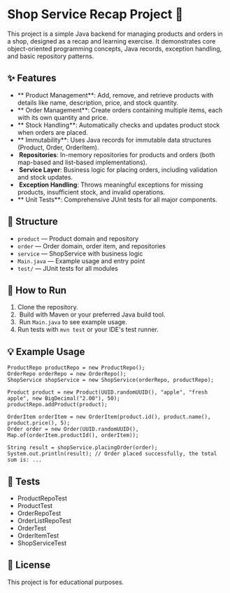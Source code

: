 # Shop Service Recap Project 🛒

This project is a simple Java backend for managing products and orders in a shop, designed as a recap and learning exercise. It demonstrates core object-oriented programming concepts, Java records, exception handling, and basic repository patterns.

## ✨ Features

- ** Product Management**: Add, remove, and retrieve products with details like name, description, price, and stock quantity.
- ** Order Management**: Create orders containing multiple items, each with its own quantity and price.
- ** Stock Handling**: Automatically checks and updates product stock when orders are placed.
- ** Immutability**: Uses Java records for immutable data structures (Product, Order, OrderItem).
- **️ Repositories**: In-memory repositories for products and orders (both map-based and list-based implementations).
- **️ Service Layer**: Business logic for placing orders, including validation and stock updates.
- **️ Exception Handling**: Throws meaningful exceptions for missing products, insufficient stock, and invalid operations.
- ** Unit Tests**: Comprehensive JUnit tests for all major components.

## 📁 Structure

- `product` — Product domain and repository
- `order` — Order domain, order item, and repositories
- `service` — ShopService with business logic
- `Main.java` — Example usage and entry point
- `test/` — JUnit tests for all modules

## 🚀 How to Run

1.  Clone the repository.
2. ️ Build with Maven or your preferred Java build tool.
3. ️ Run `Main.java` to see example usage.
4.  Run tests with `mvn test` or your IDE's test runner.

## 💡 Example Usage

```
ProductRepo productRepo = new ProductRepo();
OrderRepo orderRepo = new OrderRepo();
ShopService shopService = new ShopService(orderRepo, productRepo);

Product product = new Product(UUID.randomUUID(), "apple", "fresh apple", new BigDecimal("2.00"), 50);
productRepo.addProduct(product);

OrderItem orderItem = new OrderItem(product.id(), product.name(), product.price(), 5);
Order order = new Order(UUID.randomUUID(), Map.of(orderItem.productId(), orderItem));

String result = shopService.placingOrder(order);
System.out.println(result); // Order placed successfully, the total sum is: ...
```

## 🧪 Tests

- ProductRepoTest
- ProductTest
- OrderRepoTest
- OrderListRepoTest
- OrderTest
- OrderItemTest
- ShopServiceTest

## 📜 License

This project is for educational purposes.

